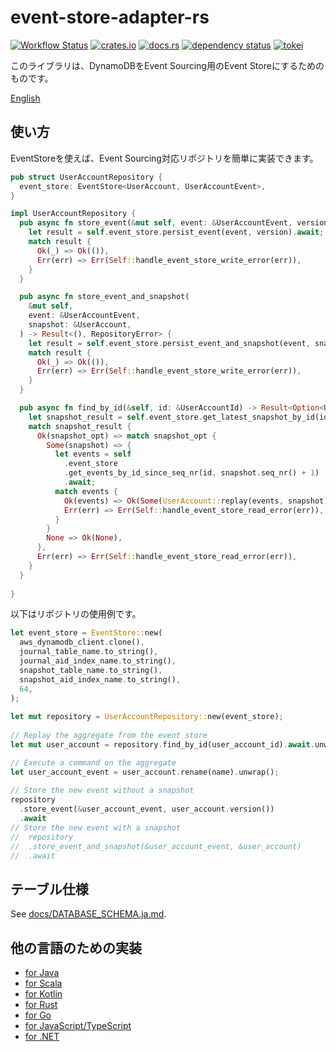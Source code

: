 # event-store-adapter-rs

[![Workflow Status](https://github.com/j5ik2o/event-store-adapter-rs/workflows/ci/badge.svg)](https://github.com/j5ik2o/event-store-adapter-rs/actions?query=workflow%3A%22ci%22)
[![crates.io](https://img.shields.io/crates/v/event-store-adapter-rs.svg)](https://crates.io/crates/event-store-adapter-rs)
[![docs.rs](https://docs.rs/event-store-adapter-rs/badge.svg)](https://docs.rs/event-store-adapter-rs)
[![dependency status](https://deps.rs/repo/github/j5ik2o/event-store-adapter-rs/status.svg)](https://deps.rs/repo/github/j5ik2o/event-store-adapter-rs)
[![tokei](https://tokei.rs/b1/github/j5ik2o/event-store-adapter-rs)](https://github.com/XAMPPRocky/tokei)

このライブラリは、DynamoDBをEvent Sourcing用のEvent Storeにするためのものです。

[English](./README.md)

## 使い方

EventStoreを使えば、Event Sourcing対応リポジトリを簡単に実装できます。

```rust
pub struct UserAccountRepository {
  event_store: EventStore<UserAccount, UserAccountEvent>,
}

impl UserAccountRepository {
  pub async fn store_event(&mut self, event: &UserAccountEvent, version: usize) -> Result<(), RepositoryError> {
    let result = self.event_store.persist_event(event, version).await;
    match result {
      Ok(_) => Ok(()),
      Err(err) => Err(Self::handle_event_store_write_error(err)),
    }
  }

  pub async fn store_event_and_snapshot(
    &mut self,
    event: &UserAccountEvent,
    snapshot: &UserAccount,
  ) -> Result<(), RepositoryError> {
    let result = self.event_store.persist_event_and_snapshot(event, snapshot).await;
    match result {
      Ok(_) => Ok(()),
      Err(err) => Err(Self::handle_event_store_write_error(err)),
    }
  }

  pub async fn find_by_id(&self, id: &UserAccountId) -> Result<Option<UserAccount>, RepositoryError> {
    let snapshot_result = self.event_store.get_latest_snapshot_by_id(id).await;
    match snapshot_result {
      Ok(snapshot_opt) => match snapshot_opt {
        Some(snapshot) => {
          let events = self
            .event_store
            .get_events_by_id_since_seq_nr(id, snapshot.seq_nr() + 1)
            .await;
          match events {
            Ok(events) => Ok(Some(UserAccount::replay(events, snapshot))),
            Err(err) => Err(Self::handle_event_store_read_error(err)),
          }
        }
        None => Ok(None),
      },
      Err(err) => Err(Self::handle_event_store_read_error(err)),
    }
  }
    
}

```

以下はリポジトリの使用例です。

```rust
let event_store = EventStore::new(
  aws_dynamodb_client.clone(),
  journal_table_name.to_string(),
  journal_aid_index_name.to_string(),
  snapshot_table_name.to_string(),
  snapshot_aid_index_name.to_string(),
  64,
);
 
let mut repository = UserAccountRepository::new(event_store);
 
// Replay the aggregate from the event store
let mut user_account = repository.find_by_id(user_account_id).await.unwrap();

// Execute a command on the aggregate
let user_account_event = user_account.rename(name).unwrap();
 
// Store the new event without a snapshot
repository
  .store_event(&user_account_event, user_account.version())
  .await
// Store the new event with a snapshot
//  repository
//  .store_event_and_snapshot(&user_account_event, &user_account)
//  .await
```

## テーブル仕様

See [docs/DATABASE_SCHEMA.ja.md](docs/DATABASE_SCHEMA.ja.md).

## 他の言語のための実装

- [for Java](https://github.com/j5ik2o/event-store-adapter-java)
- [for Scala](https://github.com/j5ik2o/event-store-adapter-scala)
- [for Kotlin](https://github.com/j5ik2o/event-store-adapter-kotlin)
- [for Rust](https://github.com/j5ik2o/event-store-adapter-rs)
- [for Go](https://github.com/j5ik2o/event-store-adapter-go)
- [for JavaScript/TypeScript](https://github.com/j5ik2o/event-store-adapter-js)
- [for .NET](https://github.com/j5ik2o/event-store-adapter-dotnet)
